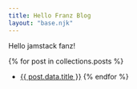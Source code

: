 ```yaml
---
title: Hello Franz Blog
layout: "base.njk"
---
```


Hello jamstack fanz!

{% for post in collections.posts %}

- [{{ post.data.title }}]({{post.url}})
{% endfor %}